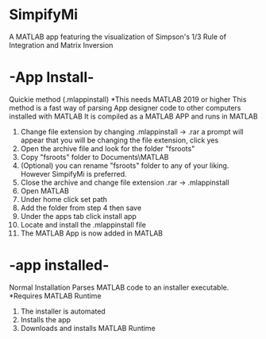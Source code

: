 # SimpifyMi
A MATLAB app featuring the visualization of Simpson's 1/3 Rule of Integration and Matrix Inversion
# -App Install-
Quickie method (.mlappinstall) *This needs MATLAB 2019 or higher
This method is a fast way of parsing App designer 
code to other computers installed with MATLAB
It is compiled as a MATLAB APP and runs in MATLAB

1. Change file extension by changing .mlappinstall -> .rar
  a prompt will appear that you will be changing the file extension, click yes
2. Open the archive file and look for the folder "fsroots"
3. Copy "fsroots" folder to Documents\MATLAB
4. (Optional) you can rename "fsroots" folder to any of your liking.
  However SimpifyMi is preferred.
5. Close the archive and change file extension .rar -> .mlappinstall
6. Open MATLAB
7. Under home click set path
8. Add the folder from step 4 then save
9. Under the apps tab click install app
10. Locate and install the .mlappinstall file
11. The MATLAB App is now added in MATLAB

# -app installed-

 Normal Installation
Parses MATLAB code to an installer executable.
*Requires MATLAB Runtime

1. The installer is automated
2. Installs the app
3. Downloads and installs MATLAB Runtime
